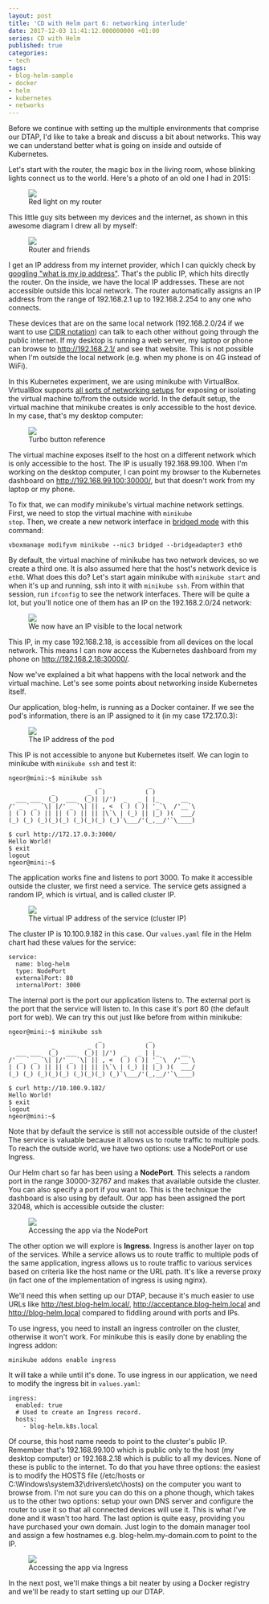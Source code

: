```yaml
---
layout: post
title: 'CD with Helm part 6: networking interlude'
date: 2017-12-03 11:41:12.000000000 +01:00
series: CD with Helm
published: true
categories:
- tech
tags:
- blog-helm-sample
- docker
- helm
- kubernetes
- networks
---
```


Before we continue with setting up the multiple environments that comprise our DTAP, I'd like to take a break and discuss a bit about networks. This way we can understand better what is going on inside and outside of Kubernetes.

<!--more-->

Let's start with the router, the magic box in the living room, whose blinking lights connect us to the world. Here's a photo of an old one I had in 2015:

<figure><img src="{{ site.baseurl }}/assets/2015/11/11/194237.jpg" /><figcaption>Red light on my router</figcaption></figure>

This little guy sits between my devices and the internet, as shown in this awesome diagram I drew all by myself:

<figure><img src="{{ site.baseurl }}/assets/2017/helm-network1.jpg" /><figcaption>Router and friends</figcaption></figure>

I get an IP address from my internet provider, which I can quickly check by <a href="https://www.google.com/search?q=what+is+my+ip+address" target="_blank" rel="noopener">googling "what is my ip address"</a>. That's the public IP, which hits directly the router. On the inside, we have the local IP addresses. These are not accessible outside this local network. The router automatically assigns an IP address from the range of 192.168.2.1 up to 192.168.2.254 to any one who connects.

These devices that are on the same local network (192.168.2.0/24 if we want to use <a href="https://en.wikipedia.org/wiki/Classless_Inter-Domain_Routing#CIDR_notation" target="_blank" rel="noopener">CIDR notation</a>) can talk to each other without going through the public internet. If my desktop is running a web server, my laptop or phone can browse to http://192.168.2.1/ and see that website. This is not possible when I'm outside the local network (e.g. when my phone is on 4G instead of WiFi).

In this Kubernetes experiment, we are using minikube with VirtualBox. VirtualBox supports <a href="https://www.virtualbox.org/manual/ch06.html" target="_blank" rel="noopener">all sorts of networking setups</a> for exposing or isolating the virtual machine to/from the outside world. In the default setup, the virtual machine that minikube creates is only accessible to the host device. In my case, that's my desktop computer:

<figure><img src="{{ site.baseurl }}/assets/2017/helm-network2.jpg" /><figcaption>Turbo button reference</figcaption></figure>

The virtual machine exposes itself to the host on a different network which is only accessible to the host. The IP is usually 192.168.99.100. When I'm working on the desktop computer, I can point my browser to the Kubernetes dashboard on http://192.168.99.100:30000/, but that doesn't work from my laptop or my phone.

To fix that, we can modify minikube's virtual machine network settings. First, we need to stop the virtual machine with <code>minikube stop</code>. Then, we create a new network interface in <a href="https://www.virtualbox.org/manual/ch06.html#network_bridged" target="_blank" rel="noopener">bridged mode</a> with this command:

```
vboxmanage modifyvm minikube --nic3 bridged --bridgeadapter3 eth0
```

By default, the virtual machine of minikube has two network devices, so we create a third one. It is also assumed here that the host's network device is <code>eth0</code>. What does this do? Let's start again minikube with <code>minikube start</code> and when it's up and running, ssh into it with <code>minikube ssh</code>. From within that session, run <code>ifconfig</code> to see the network interfaces. There will be quite a lot, but you'll notice one of them has an IP on the 192.168.2.0/24 network:

<figure><img src="{{ site.baseurl }}/assets/2017/12/03/10_00_08-mingw64__c_users_ngeor.png" /><figcaption>We now have an IP visible to the local network</figcaption></figure>

This IP, in my case 192.168.2.18, is accessible from all devices on the local network. This means I can now access the Kubernetes dashboard from my phone on http://192.168.2.18:30000/.

Now we've explained a bit what happens with the local network and the virtual machine. Let's see some points about networking inside Kubernetes itself.

Our application, blog-helm, is running as a Docker container. If we see the pod's information, there is an IP assigned to it (in my case 172.17.0.3):

<figure><img src="{{ site.baseurl }}/assets/2017/12/03/10_33_24-blog-helm-blog-helm-555f4bd677-r72q2-kubernetes-dashboard.png" /><figcaption>The IP address of the pod</figcaption></figure>

This IP is not accessible to anyone but Kubernetes itself. We can login to minikube with <code>minikube ssh</code> and test it:

```
ngeor@mini:~$ minikube ssh
                         _             _
            _         _ ( )           ( )
  ___ ___  (_)  ___  (_)| |/')  _   _ | |_      __
/' _ ` _ `\| |/' _ `\| || , <  ( ) ( )| '_`\  /'__`\
| ( ) ( ) || || ( ) || || |\`\ | (_) || |_) )(  ___/
(_) (_) (_)(_)(_) (_)(_)(_) (_)`\___/'(_,__/'`\____)

$ curl http://172.17.0.3:3000/
Hello World!
$ exit
logout
ngeor@mini:~$
```

The application works fine and listens to port 3000. To make it accessible outside the cluster, we first need a service. The service gets assigned a random IP, which is virtual, and is called cluster IP.

<figure><img src="{{ site.baseurl }}/assets/2017/12/03/10_47_56-blog-helm-blog-helm-kubernetes-dashboard.png" /><figcaption>The virtual IP address of the service (cluster IP)</figcaption></figure>

The cluster IP is 10.100.9.182 in this case. Our <code>values.yaml</code> file in the Helm chart had these values for the service:

```
service:
  name: blog-helm
  type: NodePort
  externalPort: 80
  internalPort: 3000
```

The internal port is the port our application listens to. The external port is the port that the service will listen to. In this case it's port 80 (the default port for web). We can try this out just like before from within minikube:

```
ngeor@mini:~$ minikube ssh
                         _             _
            _         _ ( )           ( )
  ___ ___  (_)  ___  (_)| |/')  _   _ | |_      __
/' _ ` _ `\| |/' _ `\| || , <  ( ) ( )| '_`\  /'__`\
| ( ) ( ) || || ( ) || || |\`\ | (_) || |_) )(  ___/
(_) (_) (_)(_)(_) (_)(_)(_) (_)`\___/'(_,__/'`\____)

$ curl http://10.100.9.182/
Hello World!
$ exit
logout
ngeor@mini:~$
```

Note that by default the service is still not accessible outside of the cluster! The service is valuable because it allows us to route traffic to multiple pods. To reach the outside world, we have two options: use a NodePort or use Ingress.

Our Helm chart so far has been using a <strong>NodePort</strong>. This selects a random port in the range 30000-32767 and makes that available outside the cluster. You can also specify a port if you want to. This is the technique the dashboard is also using by default. Our app has been assigned the port 32048, which is accessible outside the cluster:

<figure><img src="{{ site.baseurl }}/assets/2017/12/03/10_56_48-mozilla-firefox.png" /><figcaption>Accessing the app via the NodePort</figcaption></figure>

The other option we will explore is <strong>Ingress</strong>. Ingress is another layer on top of the services. While a service allows us to route traffic to multiple pods of the same application, ingress allows us to route traffic to various services based on criteria like the host name or the URL path. It's like a reverse proxy (in fact one of the implementation of ingress is using nginx).

We'll need this when setting up our DTAP, because it's much easier to use URLs like http://test.blog-helm.local/, http://acceptance.blog-helm.local and http://blog-helm.local compared to fiddling around with ports and IPs.

To use ingress, you need to install an ingress controller on the cluster, otherwise it won't work. For minikube this is easily done by enabling the ingress addon:

```
minikube addons enable ingress
```

It will take a while until it's done. To use ingress in our application, we need to modify the ingress bit in <code>values.yaml</code>:

```
ingress:
  enabled: true
  # Used to create an Ingress record.
  hosts:
    - blog-helm.k8s.local
```

Of course, this host name needs to point to the cluster's public IP. Remember that's 192.168.99.100 which is public only to the host (my desktop computer) or 192.168.2.18 which is public to all my devices. None of these is public to the internet. To do that you have three options: the easiest is to modify the HOSTS file (/etc/hosts or C:\Windows\system32\drivers\etc\hosts) on the computer you want to browse from. I'm not sure you can do this on a phone though, which takes us to the other two options: setup your own DNS server and configure the router to use it so that all connected devices will use it. This is what I've done and it wasn't too hard. The last option is quite easy, providing you have purchased your own domain. Just login to the domain manager tool and assign a few hostnames e.g. blog-helm.my-domain.com to point to the IP.

<figure><img src="{{ site.baseurl }}/assets/2017/12/03/11_13_03.png" /><figcaption>Accessing the app via Ingress</figcaption></figure>

In the next post, we'll make things a bit neater by using a Docker registry and we'll be ready to start setting up our DTAP.
